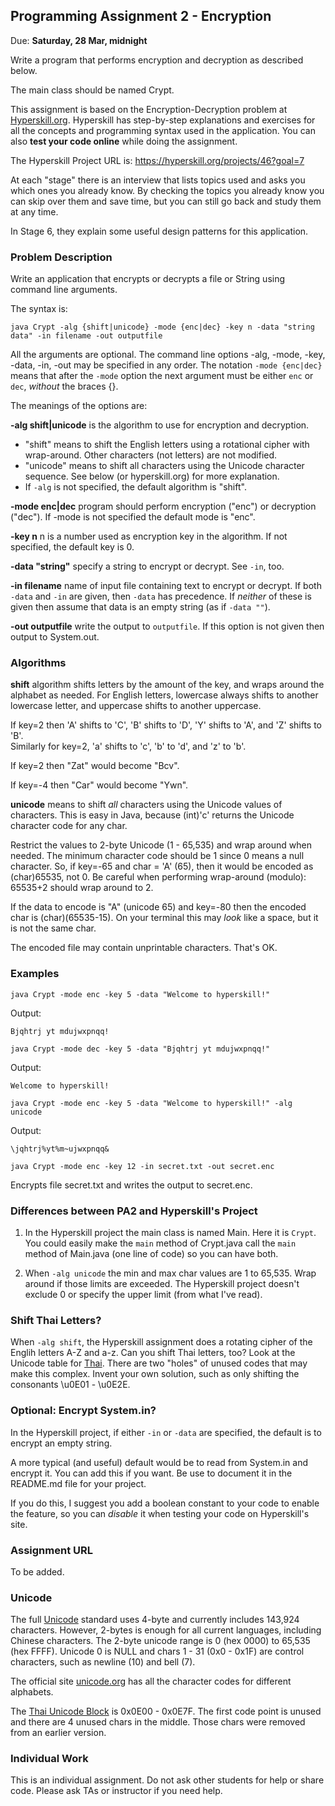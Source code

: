 ## Programming Assignment 2 - Encryption

Due: **Saturday, 28 Mar, midnight**

Write a program that performs encryption and decryption as described below.

The main class should be named Crypt.

This assignment is based on the Encryption-Decryption problem at
[Hyperskill.org](https://hyperskill.org).  Hyperskill has step-by-step
explanations and exercises for all the concepts and programming 
syntax used in the application.  You can also **test your code online** while doing the assignment.

The Hyperskill Project URL is: https://hyperskill.org/projects/46?goal=7

At each "stage" there is an interview that lists
topics used and asks you which ones you already know.
By checking the topics you already know you can skip over them and save time,
but you can still go back and study them at any time.

In Stage 6, they explain some useful design patterns for this application.



### Problem Description

Write an application that encrypts or decrypts a file or String
using command line arguments. 

The syntax is:

```
java Crypt -alg {shift|unicode} -mode {enc|dec} -key n -data "string data" -in filename -out outputfile
```

All the arguments are optional.
The command line options -alg, -mode, -key, -data, -in, -out may be specified in any order.  The notation `-mode {enc|dec}` means that after the `-mode` option the next argument must be either `enc` or `dec`, *without* the braces {}.

The meanings of the options are:

**-alg shift|unicode** is the algorithm to use for encryption and decryption. 
  - "shift" means to shift the English letters using a rotational cipher with wrap-around.  Other characters (not letters) are not modified. 
  - "unicode" means to shift all characters using the Unicode character sequence.  See below (or hyperskill.org) for more explanation.
  - If `-alg` is not specified, the default algorithm is "shift".
    
**-mode enc|dec** program should perform encryption ("enc") or decryption ("dec").  If -mode is not specified the default mode is "enc".

**-key n** n is a number used as encryption key in the algorithm. If not specified, the default key is 0.

**-data "string"** specify a string to encrypt or decrypt.  See `-in`, too.

**-in filename** name of input file containing text to encrypt or decrypt.  If both `-data` and `-in` are given, then `-data` has precedence.  If *neither* of these is given then assume that data is an empty string (as if `-data ""`). 

**-out outputfile** write the output to `outputfile`. If this option is not given then output to System.out.

### Algorithms

**shift** algorithm shifts letters by the amount of the key, and wraps around the alphabet as needed.
For English letters, lowercase always shifts to another lowercase letter, and uppercase shifts to another uppercase.

If key=2 then 'A' shifts to 'C', 'B' shifts to 'D', 'Y' shifts to 'A', and 'Z' shifts to 'B'.    
Similarly for key=2, 'a' shifts to 'c', 'b' to 'd', and 'z' to 'b'.

If key=2 then "Zat" would become "Bcv".

If key=-4 then "Car" would become "Ywn".

**unicode** means to shift *all* characters using the Unicode values of characters.  This is easy in Java, because (int)'c' returns the Unicode character code for any char.  

Restrict the values to 2-byte Unicode (1 - 65,535) and wrap around when needed.  The minimum character code should be 1 since 0 means a null character.  So, if key=-65 and char = 'A' (65), then it would be encoded as (char)65535, not 0.  Be careful when performing wrap-around (modulo): 65535+2 should wrap around to 2.  

If the data to encode is "A" (unicode 65) and key=-80 then the encoded char is (char)(65535-15). On your terminal this may *look* like a space, but it is not the same char. 

The encoded file may contain unprintable characters. That's OK.

### Examples

```
java Crypt -mode enc -key 5 -data "Welcome to hyperskill!"
```
Output:
```
Bjqhtrj yt mdujwxpnqq!
```

```
java Crypt -mode dec -key 5 -data "Bjqhtrj yt mdujwxpnqq!"
```
Output:
```
Welcome to hyperskill!
```

```
java Crypt -mode enc -key 5 -data "Welcome to hyperskill!" -alg unicode
```
Output:
```
\jqhtrj%yt%m~ujwxpnqq&
```

```
java Crypt -mode enc -key 12 -in secret.txt -out secret.enc
```

Encrypts file secret.txt and writes the output to secret.enc.

### Differences between PA2 and Hyperskill's Project

1. In the Hyperskill project the main class is named Main.  Here it is `Crypt`.  You could easily make the `main` method of Crypt.java call the `main` method of Main.java (one line of code) so you can have both.

2. When `-alg unicode` the min and max char values are 1 to 65,535. Wrap around if those limits are exceeded. The Hyperskill project doesn't exclude 0 or specify the upper limit (from what I've read).

### Shift Thai Letters?

When `-alg shift`, the Hyperskill assignment does a rotating cipher of the Englih letters A-Z and a-z.   Can you shift Thai letters, too?  Look at the Unicode table for [Thai](https://en.wikipedia.org/wiki/Thai_(Unicode_block)).  There are two "holes" of unused codes that may make this complex.  Invent your own solution, such as only shifting the consonants \u0E01 - \u0E2E.

### Optional: Encrypt System.in?

In the Hyperskill project, if either `-in` or `-data` are specified, the default is to encrypt an empty string.

A more typical (and useful) default would be to read from System.in and encrypt it.  You can add this if you want.  Be use to document it in the README.md file for your project.

If you do this, I suggest you add a boolean constant to your code to enable the feature, so you can *disable* it when testing your code on Hyperskill's site.

### Assignment URL

To be added.

### Unicode

The full [Unicode](https://en.wikipedia.org/wiki/Unicode) standard uses 4-byte and currently includes 143,924 characters.  However, 2-bytes is enough for all current languages, including Chinese characters. The 2-byte unicode range is 0 (hex 0000) to 65,535 (hex FFFF). Unicode 0 is NULL and chars 1 - 31 (0x0 - 0x1F) are control characters, such as newline (10) and bell (7).

The official site [unicode.org](https://unicode.org) has all the character codes for different alphabets. 

The [Thai Unicode Block](https://unicode.org/charts/PDF/U0E00.pdf) is 0x0E00 - 0x0E7F.  The first code point is unused and there are 4 unused chars in the middle.  Those chars were removed from an earlier version.

### Individual Work

This is an individual assignment. Do not ask other students for help or share code.  Please ask TAs or instructor if you need help.
